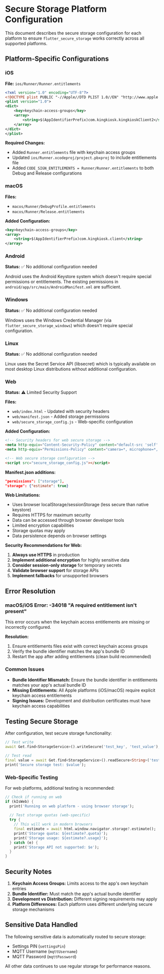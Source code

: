 # Secure Storage Platform Configuration

This document describes the secure storage configuration for each platform to ensure `flutter_secure_storage` works correctly across all supported platforms.

## Platform-Specific Configurations

### iOS
**File:** `ios/Runner/Runner.entitlements`
```xml
<?xml version="1.0" encoding="UTF-8"?>
<!DOCTYPE plist PUBLIC "-//Apple//DTD PLIST 1.0//EN" "http://www.apple.com/DTDs/PropertyList-1.0.dtd">
<plist version="1.0">
<dict>
	<key>keychain-access-groups</key>
	<array>
		<string>$(AppIdentifierPrefix)com.kingkiosk.kingkioskClient2</string>
	</array>
</dict>
</plist>
```

**Required Changes:**
- Added `Runner.entitlements` file with keychain access groups
- Updated `ios/Runner.xcodeproj/project.pbxproj` to include entitlements file
- Added `CODE_SIGN_ENTITLEMENTS = Runner/Runner.entitlements` to both Debug and Release configurations

### macOS
**Files:** 
- `macos/Runner/DebugProfile.entitlements`
- `macos/Runner/Release.entitlements`

**Added Configuration:**
```xml
<key>keychain-access-groups</key>
<array>
    <string>$(AppIdentifierPrefix)com.kingkiosk.client</string>
</array>
```

### Android
**Status:** ✅ No additional configuration needed

Android uses the Android Keystore system which doesn't require special permissions or entitlements. The existing permissions in `android/app/src/main/AndroidManifest.xml` are sufficient.

### Windows
**Status:** ✅ No additional configuration needed

Windows uses the Windows Credential Manager (via `flutter_secure_storage_windows`) which doesn't require special configuration.

### Linux
**Status:** ✅ No additional configuration needed

Linux uses the Secret Service API (libsecret) which is typically available on most desktop Linux distributions without additional configuration.

### Web
**Status:** ⚠️ Limited Security Support

**Files:**
- `web/index.html` - Updated with security headers
- `web/manifest.json` - Added storage permissions
- `web/secure_storage_config.js` - Web-specific configuration

**Added Configuration:**
```html
<!-- Security headers for web secure storage -->
<meta http-equiv="Content-Security-Policy" content="default-src 'self' 'unsafe-inline' 'unsafe-eval' data: blob:; connect-src 'self' ws: wss: http: https:;">
<meta http-equiv="Permissions-Policy" content="camera=*, microphone=*, geolocation=*">

<!-- Web secure storage configuration -->
<script src="secure_storage_config.js"></script>
```

**Manifest.json additions:**
```json
"permissions": ["storage"],
"storage": {"estimate": true}
```

**Web Limitations:**
- Uses browser localStorage/sessionStorage (less secure than native keystore)
- Requires HTTPS for maximum security
- Data can be accessed through browser developer tools
- Limited encryption capabilities
- Storage quotas may apply
- Data persistence depends on browser settings

**Security Recommendations for Web:**
1. **Always use HTTPS** in production
2. **Implement additional encryption** for highly sensitive data
3. **Consider session-only storage** for temporary secrets
4. **Validate browser support** for storage APIs
5. **Implement fallbacks** for unsupported browsers

## Error Resolution

### macOS/iOS Error: -34018 "A required entitlement isn't present"
This error occurs when the keychain access entitlements are missing or incorrectly configured.

**Resolution:**
1. Ensure entitlements files exist with correct keychain access groups
2. Verify the bundle identifier matches the app's bundle ID
3. Restart the app after adding entitlements (clean build recommended)

### Common Issues
- **Bundle Identifier Mismatch:** Ensure the bundle identifier in entitlements matches your app's actual bundle ID
- **Missing Entitlements:** All Apple platforms (iOS/macOS) require explicit keychain access entitlements
- **Signing Issues:** Development and distribution certificates must have keychain access capabilities

## Testing Secure Storage

After configuration, test secure storage functionality:

```dart
// Test write
await Get.find<StorageService>().writeSecure('test_key', 'test_value');

// Test read
final value = await Get.find<StorageService>().readSecure<String>('test_key');
print('Secure storage test: $value');
```

### Web-Specific Testing
For web platforms, additional testing is recommended:

```dart
// Check if running on web
if (kIsWeb) {
  print('Running on web platform - using browser storage');
  
  // Test storage quotas (web-specific)
  try {
    // This will work in modern browsers
    final estimate = await html.window.navigator.storage?.estimate();
    print('Storage quota: ${estimate?.quota}');
    print('Storage usage: ${estimate?.usage}');
  } catch (e) {
    print('Storage API not supported: $e');
  }
}
```

## Security Notes

1. **Keychain Access Groups:** Limits access to the app's own keychain entries
2. **Bundle Identifier:** Must match the app's actual bundle identifier
3. **Development vs Distribution:** Different signing requirements may apply
4. **Platform Differences:** Each platform uses different underlying secure storage mechanisms

## Sensitive Data Handled

The following sensitive data is automatically routed to secure storage:
- Settings PIN (`settingsPin`)
- MQTT Username (`mqttUsername`) 
- MQTT Password (`mqttPassword`)

All other data continues to use regular storage for performance reasons.
